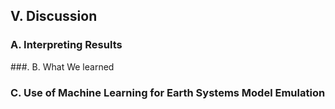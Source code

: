 ## V. Discussion

### A. Interpreting Results

###. B. What We learned

### C. Use of Machine Learning for Earth Systems Model Emulation
